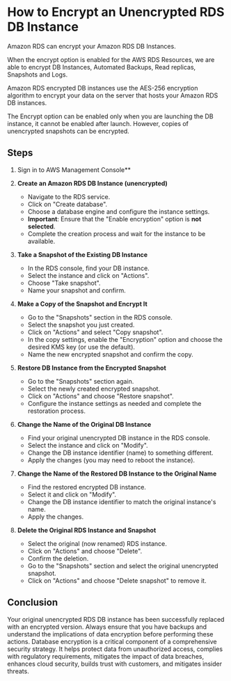 # How to Encrypt an Unencrypted RDS DB Instance

Amazon RDS can encrypt your Amazon RDS DB Instances.

When the encrypt option is enabled for the AWS RDS Resources, we are able to encrypt DB Instances, Automated Backups, Read replicas, Snapshots and Logs.

Amazon RDS encrypted DB instances use the AES-256 encryption algorithm to encrypt your data on the server that hosts your Amazon RDS DB instances.

The Encrypt option can be enabled only when you are launching the DB instance, it cannot be enabled after launch. However, copies of unencrypted snapshots can be encrypted.

## Steps

1. Sign in to AWS Management Console**
 
2. **Create an Amazon RDS DB Instance (unencrypted)**
   - Navigate to the RDS service.
   - Click on "Create database".
   - Choose a database engine and configure the instance settings.
   - **Important**: Ensure that the "Enable encryption" option is **not selected**.
   - Complete the creation process and wait for the instance to be available.

3. **Take a Snapshot of the Existing DB Instance**
   - In the RDS console, find your DB instance.
   - Select the instance and click on "Actions".
   - Choose "Take snapshot".
   - Name your snapshot and confirm.

4. **Make a Copy of the Snapshot and Encrypt It**
   - Go to the "Snapshots" section in the RDS console.
   - Select the snapshot you just created.
   - Click on "Actions" and select "Copy snapshot".
   - In the copy settings, enable the "Encryption" option and choose the desired KMS key (or use the default).
   - Name the new encrypted snapshot and confirm the copy.

5. **Restore DB Instance from the Encrypted Snapshot**
   - Go to the "Snapshots" section again.
   - Select the newly created encrypted snapshot.
   - Click on "Actions" and choose "Restore snapshot".
   - Configure the instance settings as needed and complete the restoration process.

6. **Change the Name of the Original DB Instance**
   - Find your original unencrypted DB instance in the RDS console.
   - Select the instance and click on "Modify".
   - Change the DB instance identifier (name) to something different.
   - Apply the changes (you may need to reboot the instance).

7. **Change the Name of the Restored DB Instance to the Original Name**
   - Find the restored encrypted DB instance.
   - Select it and click on "Modify".
   - Change the DB instance identifier to match the original instance's name.
   - Apply the changes.

8. **Delete the Original RDS Instance and Snapshot**
   - Select the original (now renamed) RDS instance.
   - Click on "Actions" and choose "Delete".
   - Confirm the deletion.
   - Go to the "Snapshots" section and select the original unencrypted snapshot.
   - Click on "Actions" and choose "Delete snapshot" to remove it.

## Conclusion
Your original unencrypted RDS DB instance has been successfully replaced with an encrypted version. Always ensure that you have backups and understand the implications of data encryption before performing these actions.
Database encryption is a critical component of a comprehensive security strategy. It helps protect data from unauthorized access, complies with regulatory requirements, mitigates the impact of data breaches, enhances cloud security, 
builds trust with customers, and mitigates insider threats.
